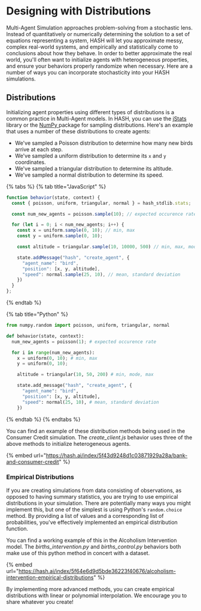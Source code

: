 # Designing with Distributions

Multi-Agent Simulation approaches problem-solving from a stochastic lens. Instead of quantitatively or numerically determining the solution to a set of equations representing a system, HASH will let you approximate messy, complex real-world systems, and empirically and statistically come to conclusions about how they behave. In order to better approximate the real world, you'll often want to initialize agents with heterogeneous properties, and ensure your behaviors properly randomize when necessary. Here are a number of ways you can incorporate stochasticity into your HASH simulations.

## Distributions

Initializing agent properties using different types of distributions is a common practice in Multi-Agent models. In HASH, you can use the [jStats ](http://jstat.github.io/distributions.html)library or the [NumPy ](https://docs.scipy.org/doc/numpy-1.15.4/reference/routines.random.html)package for sampling distributions. Here's an example that uses a number of these distributions to create agents: 

* We've sampled a Poisson distribution to determine how many new birds arrive at each step.
* We've sampled a uniform distribution to determine its `x` and `y` coordinates.
* We've sampled a triangular distribution to determine its altitude.
* We've sampled a normal distribution to determine its speed.

{% tabs %}
{% tab title="JavaScript" %}
```javascript
function behavior(state, context) {
  const { poisson, uniform, triangular, normal } = hash_stdlib.stats;

  const num_new_agents = poisson.sample(10); // expected occurence rate

  for (let i = 0; i < num_new_agents; i++) {
    const x = uniform.sample(0, 10); // min, max
    const y = uniform.sample(0, 10);

    const altitude = triangular.sample(10, 10000, 500) // min, max, mode

    state.addMessage("hash", "create_agent", {
      "agent_name": "bird",
      "position": [x, y, altitude],
      "speed": normal.sample(25, 10), // mean, standard deviation
    })
  }
};
```
{% endtab %}

{% tab title="Python" %}
```python
from numpy.random import poisson, uniform, triangular, normal

def behavior(state, context):
  num_new_agents = poisson(1); # expected occurence rate

  for i in range(num_new_agents):
    x = uniform(0, 10); # min, max
    y = uniform(0, 10);

    altitude = triangular(10, 50, 200) # min, mode, max

    state.add_message("hash", "create_agent", {
      "agent_name": "bird",
      "position": [x, y, altitude],
      "speed": normal(25, 10), # mean, standard deviation
    })
```
{% endtab %}
{% endtabs %}

You can find an example of these distribution methods being used in the Consumer Credit simulation. The _create\_client.js_ behavior uses three of the above methods to initialize heterogeneous agents.

{% embed url="https://hash.ai/index/5f43d9248d1c03871929a28a/bank-and-consumer-credit" %}

### Empirical Distributions

If you are creating simulations from data consisting of observations, as opposed to having summary statistics, you are trying to use empirical distributions in your simulation. There are potentially many ways you might implement this, but one of the simplest is using Python's `random.choice` method. By providing a list of values and a corresponding list of probabilities, you've effectively implemented an empirical distribution function. 

You can find a working example of this in the Alcoholism Intervention model. The _births\_intervention.py_ and _births\_control.py_ behaviors both make use of this python method in concert with a dataset.

{% embed url="https://hash.ai/index/5f64e6d9d5bde36223f40676/alcoholism-intervention-empirical-distributions" %}

By implementing more advanced methods, you can create empirical distributions with linear or polynomial interpolation. We encourage you to share whatever you create! 

